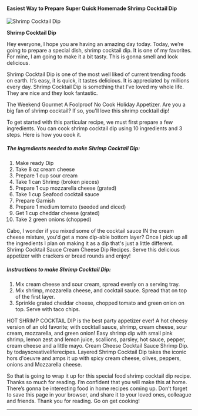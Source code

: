             

#### Easiest Way to Prepare Super Quick Homemade Shrimp Cocktail Dip

![Shrimp Cocktail Dip](https://img-global.cpcdn.com/recipes/3017134a01f7a20c/751x532cq70/shrimp-cocktail-dip-recipe-main-photo.jpg)

**Shrimp Cocktail Dip**

Hey everyone, I hope you are having an amazing day today. Today, we’re going to prepare a special dish, shrimp cocktail dip. It is one of my favorites. For mine, I am going to make it a bit tasty. This is gonna smell and look delicious.

Shrimp Cocktail Dip is one of the most well liked of current trending foods on earth. It’s easy, it is quick, it tastes delicious. It is appreciated by millions every day. Shrimp Cocktail Dip is something that I’ve loved my whole life. They are nice and they look fantastic.

The Weekend Gourmet A Foolproof No Cook Holiday Appetizer. Are you a big fan of shrimp cocktail? If so, you'll love this shrimp cocktail dip!

To get started with this particular recipe, we must first prepare a few ingredients. You can cook shrimp cocktail dip using 10 ingredients and 3 steps. Here is how you cook it.

##### The ingredients needed to make Shrimp Cocktail Dip:

1.  Make ready Dip
2.  Take 8 oz cream cheese
3.  Prepare 1 cup sour cream
4.  Take 1 can Shrimp (broken pieces)
5.  Prepare 1 cup mozzarella cheese (grated)
6.  Take 1 cup Seafood cocktail sauce
7.  Prepare Garnish
8.  Prepare 1 medium tomato (seeded and diced)
9.  Get 1 cup cheddar cheese (grated)
10.  Take 2 green onions (chopped)

Cabo, I wonder if you mixed some of the cocktail sauce IN the cream cheese mixture, you'd get a more dip-able bottom layer? Once I pick up all the ingredients I plan on making it as a dip that's just a little different. Shrimp Cocktail Sauce Cream Cheese Dip Recipes. Serve this delicious appetizer with crackers or bread rounds and enjoy!

##### Instructions to make Shrimp Cocktail Dip:

1.  Mix cream cheese and sour cream, spread evenly on a serving tray.
2.  Mix shrimp, mozzarella cheese, and cocktail sauce. Spread that on top of the first layer.
3.  Sprinkle grated cheddar cheese, chopped tomato and green onion on top. Serve with taco chips.

HOT SHRIMP COCKTAIL DIP is the best party appetizer ever! A hot cheesy version of an old favorite; with cocktail sauce, shrimp, cream cheese, sour cream, mozzarella, and green onion! Easy shrimp dip with small pink shrimp, lemon zest and lemon juice, scallions, parsley, hot sauce, pepper, cream cheese and a little mayo. Cream Cheese Cocktail Sauce Shrimp Dip. by todayscreativeliferecipes. Layered Shrimp Cocktail Dip takes the iconic hors d'oeuvre and amps it up with spicy cream cheese, olives, peppers, onions and Mozzarella cheese.

So that is going to wrap it up for this special food shrimp cocktail dip recipe. Thanks so much for reading. I’m confident that you will make this at home. There’s gonna be interesting food in home recipes coming up. Don’t forget to save this page in your browser, and share it to your loved ones, colleague and friends. Thank you for reading. Go on get cooking!

* * *